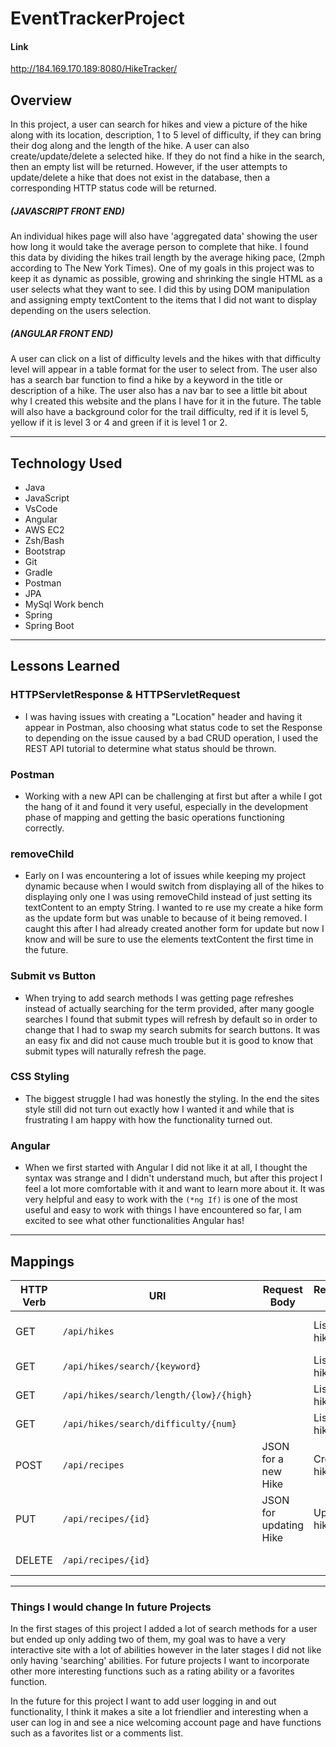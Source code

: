 # EventTrackerProject

#### Link
http://184.169.170.189:8080/HikeTracker/

## Overview
In this project, a user can search for hikes and view a picture of the hike along with its location, description, 1 to 5 level of difficulty, if they can bring their dog along and the length of the hike. A user can also create/update/delete a selected hike. If they do not find a hike in the search, then an empty list will be returned. However, if the user attempts to update/delete a hike that does not exist in the database, then a corresponding HTTP status code will be returned.

##### (JAVASCRIPT FRONT END)
An individual hikes page will also have 'aggregated data' showing the user how long it would take the average person to complete that hike. I found this data by dividing the hikes trail length by the average hiking pace, (2mph according to The New York Times). One of my goals in this project was to keep it as dynamic as possible, growing and shrinking the single HTML as a user selects what they want to see. I did this by using DOM manipulation and assigning empty textContent to the items that I did not want to display depending on the users selection.

##### (ANGULAR FRONT END)
A user can click on a list of difficulty levels and the hikes with that difficulty level will appear in a table format for the user to select from. The user also has a search bar function to find a hike by a keyword in the title or description of a hike. The user also has a nav bar to see a little bit about why I created this website and the plans I have for it in the future. The table will also have a background color for the trail difficulty, red if it is level 5, yellow if it is level 3 or 4 and green if it is level 1 or 2.

-----
## Technology Used
* Java
* JavaScript
* VsCode
* Angular
* AWS EC2
* Zsh/Bash
* Bootstrap
* Git
* Gradle
* Postman
* JPA
* MySql Work bench
* Spring
* Spring Boot
-----
## Lessons Learned
### HTTPServletResponse & HTTPServletRequest
* I was having issues with creating a "Location" header and having it appear in Postman, also choosing what status code to set the Response to depending on the issue caused by a bad CRUD operation, I used the REST API tutorial to determine what status should be thrown.
### Postman
* Working with a new API can be challenging at first but after a while I got the hang of it and found it very useful, especially in the development phase of mapping and getting the basic operations functioning correctly.
### removeChild
* Early on I was encountering a lot of issues while keeping my project dynamic because when I would switch from displaying all of the hikes to displaying only one I was using removeChild instead of just setting its textContent to an empty String. I wanted to re use my create a hike form as the update form but was unable to because of it being removed. I caught this after I had already created another form for update but now I know and will be sure to use the elements textContent the first time in the future.
### Submit vs Button
* When trying to add search methods I was getting page refreshes instead of actually searching for the term provided, after many google searches I found that submit types will refresh by default so in order to change that I had to swap my search submits for search buttons. It was an easy fix and did not cause much trouble but it is good to know that submit types will naturally refresh the page.
### CSS Styling
* The biggest struggle I had was honestly the styling. In the end the sites style still did not turn out exactly how I wanted it and while that is frustrating I am happy with how the functionality turned out.
### Angular
* When we first started with Angular I did not like it at all, I thought the syntax was strange and I didn't understand much, but after this project I feel a lot more comfortable with it and want to learn more about it. It was very helpful and easy to work with the ``(*ng If)`` is one of the most useful and easy to work with things I have encountered so far, I am excited to see what other functionalities Angular has!
-----
## Mappings
| HTTP Verb | URI                                       | Request Body            | Response Body  | Purpose                             |
|-----------|-------------------------------------------|-------------------------|----------------|-------------------------------------|
| GET       | `/api/hikes`                              |                         | List of hikes  | **List** or **collection** endpoint |
| GET       | `/api/hikes/search/{keyword}`             |                         | List of hikes  | **Retrieve** endpoint               |
| GET       | `/api/hikes/search/length/{low}/{high}`   |                         | List of hikes  | **Retrieve** endpoint               |
| GET       | `/api/hikes/search/difficulty/{num}`      |                         | List of hikes  | **Retrieve** endpoint               |
| POST      | `/api/recipes`                            | JSON for a new Hike     | Created hike   | **Create** endpoint                 |
| PUT       | `/api/recipes/{id}`                       | JSON for updating Hike  | Updated hike   | **Replace** or **Update** endpoint  |
| DELETE    | `/api/recipes/{id}`                       |                         |                | **Delete** a hike                   |
-----
### Things I would change In future Projects
In the first stages of this project I added a lot of search methods for a user but ended up only adding two of them, my goal was to have a very interactive site with a lot of abilities however in the later stages I did not like only having 'searching' abilities. For future projects I want to incorporate other more interesting functions such as a rating ability or a favorites function.

In the future for this project I want to add user logging in and out functionality, I think it makes a site a lot friendlier and interesting when a user can log in and see a nice welcoming account page and have functions such as a favorites list or a comments list.
